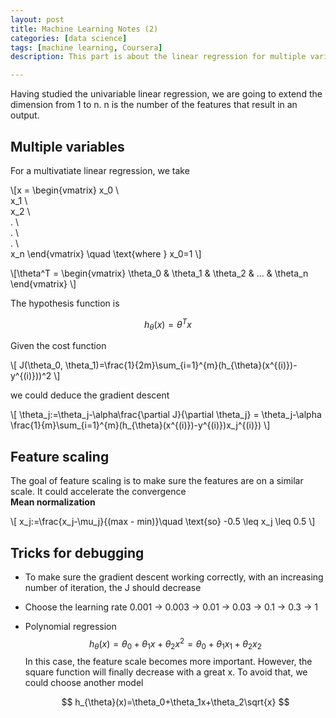```yaml
---
layout: post
title: Machine Learning Notes (2)
categories: [data science]
tags: [machine learning, Coursera]
description: This part is about the linear regression for multiple variables using the gradient descent.

---
```

Having studied the univariable linear regression, we are going to extend the dimension from 1 to n. n is the number of the features that result in an output.

## Multiple variables
For a multivatiate linear regression, we take

\\[x =  \begin{vmatrix}
x_0 \\\
x_1 \\\
x_2 \\\
. \\\
. \\\
. \\\
x_n
\end{vmatrix} \quad \text{where } x_0=1 \\]


\\[\theta^T =  \begin{vmatrix}
\theta_0 &  \theta_1 & \theta_2 & ... & \theta_n
\end{vmatrix} \\]

The hypothesis function is 

$$ h_{\theta}(x)=\theta^Tx $$

Given the cost function 

\\[ J(\theta_0, \theta_1)=\frac{1}{2m}\sum\_{i=1}^{m}(h_{\theta}(x^{(i)})-y^{(i)}))^2 \\]

we could deduce the gradient descent 

\\[
 \theta_j:=\theta_j-\alpha\frac{\partial J}{\partial \theta_j} = \theta_j-\alpha \frac{1}{m}\sum\_{i=1}^{m}(h_{\theta}(x^{(i)})-y^{(i)})x_j^{(i)}) 
\\]
 
## Feature scaling
The goal of feature scaling is to make sure the features are on a similar scale. It could accelerate the convergence  
**Mean normalization**

  \\[
  x_j:=\frac{x_j-\mu_j}{(max - min)}\quad \text{so} -0.5 \leq x_j \leq 0.5
  \\]
  
## Tricks for debugging
- To make sure the gradient descent working correctly, with an increasing number of iteration, the J should decrease
- Choose the learning rate 0.001 -> 0.003 -> 0.01 -> 0.03 -> 0.1 -> 0.3 -> 1 
- Polynomial regression
  $$ h_{\theta}(x)=\theta_0+\theta_1x+\theta_2x^2=\theta_0+\theta_1x_1+\theta_2x_2 $$
  In this case, the feature scale becomes more important.
  However, the square function will finally decrease with a great x. To avoid that, we could choose another model
  
  $$ h_{\theta}(x)=\theta_0+\theta_1x+\theta_2\sqrt{x} $$
